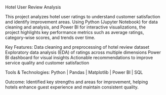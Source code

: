 Hotel User Review Analysis

This project analyzes hotel user ratings to understand customer satisfaction and identify improvement areas. Using Python (Jupyter Notebook) for data cleaning and analysis, and Power BI for interactive visualizations, the project highlights key performance metrics such as average ratings, category-wise scores, and trends over time.

Key Features:
Data cleaning and preprocessing of hotel review dataset
Exploratory data analysis (EDA) of ratings across multiple dimensions
Power BI dashboard for visual insights 
Actionable recommendations to improve service quality and customer satisfaction

Tools & Technologies:
Python | Pandas | Matplotlib | Power BI | SQL

Outcome:
Identified key strengths and areas for improvement, helping hotels enhance guest experience and maintain consistent quality.
